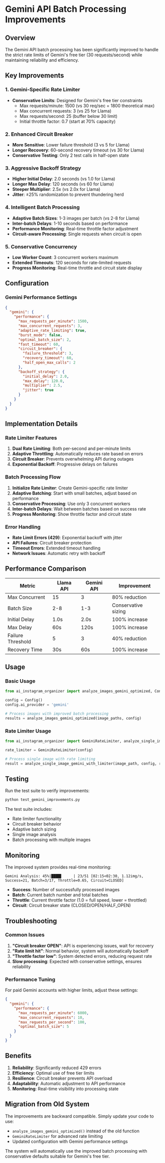 # Gemini API Batch Processing Improvements

## Overview

The Gemini API batch processing has been significantly improved to handle the strict rate limits of Gemini's free tier (30 requests/second) while maintaining reliability and efficiency.

## Key Improvements

### 1. Gemini-Specific Rate Limiter

- **Conservative Limits**: Designed for Gemini's free tier constraints
  - Max requests/minute: 1500 (vs 30 req/sec = 1800 theoretical max)
  - Max concurrent requests: 3 (vs 25 for Llama)
  - Max requests/second: 25 (buffer below 30 limit)
  - Initial throttle factor: 0.7 (start at 70% capacity)

### 2. Enhanced Circuit Breaker

- **More Sensitive**: Lower failure threshold (3 vs 5 for Llama)
- **Longer Recovery**: 60-second recovery timeout (vs 30 for Llama)
- **Conservative Testing**: Only 2 test calls in half-open state

### 3. Aggressive Backoff Strategy

- **Higher Initial Delay**: 2.0 seconds (vs 1.0 for Llama)
- **Longer Max Delay**: 120 seconds (vs 60 for Llama)
- **Steeper Multiplier**: 2.5x (vs 2.0x for Llama)
- **Jitter**: ±25% randomization to prevent thundering herd

### 4. Intelligent Batch Processing

- **Adaptive Batch Sizes**: 1-3 images per batch (vs 2-8 for Llama)
- **Inter-batch Delays**: 1-10 seconds based on performance
- **Performance Monitoring**: Real-time throttle factor adjustment
- **Circuit-aware Processing**: Single requests when circuit is open

### 5. Conservative Concurrency

- **Low Worker Count**: 3 concurrent workers maximum
- **Extended Timeouts**: 120 seconds for rate-limited requests
- **Progress Monitoring**: Real-time throttle and circuit state display

## Configuration

### Gemini Performance Settings

```json
{
  "gemini": {
    "performance": {
      "max_requests_per_minute": 1500,
      "max_concurrent_requests": 3,
      "adaptive_rate_limiting": true,
      "burst_mode": false,
      "optimal_batch_size": 2,
      "fast_timeout": 60,
      "circuit_breaker": {
        "failure_threshold": 3,
        "recovery_timeout": 60,
        "half_open_max_calls": 2
      },
      "backoff_strategy": {
        "initial_delay": 2.0,
        "max_delay": 120.0,
        "multiplier": 2.5,
        "jitter": true
      }
    }
  }
}
```

## Implementation Details

### Rate Limiter Features

1. **Dual Rate Limiting**: Both per-second and per-minute limits
2. **Adaptive Throttling**: Automatically reduces rate based on errors
3. **Circuit Breaker**: Prevents overwhelming API during outages
4. **Exponential Backoff**: Progressive delays on failures

### Batch Processing Flow

1. **Initialize Rate Limiter**: Create Gemini-specific rate limiter
2. **Adaptive Batching**: Start with small batches, adjust based on performance
3. **Conservative Processing**: Use only 3 concurrent workers
4. **Inter-batch Delays**: Wait between batches based on success rate
5. **Progress Monitoring**: Show throttle factor and circuit state

### Error Handling

- **Rate Limit Errors (429)**: Exponential backoff with jitter
- **API Failures**: Circuit breaker protection
- **Timeout Errors**: Extended timeout handling
- **Network Issues**: Automatic retry with backoff

## Performance Comparison

| Metric | Llama API | Gemini API | Improvement |
|--------|-----------|------------|-------------|
| Max Concurrent | 15 | 3 | 80% reduction |
| Batch Size | 2-8 | 1-3 | Conservative sizing |
| Initial Delay | 1.0s | 2.0s | 100% increase |
| Max Delay | 60s | 120s | 100% increase |
| Failure Threshold | 5 | 3 | 40% reduction |
| Recovery Time | 30s | 60s | 100% increase |

## Usage

### Basic Usage

```python
from ai_instagram_organizer import analyze_images_gemini_optimized, Config

config = Config()
config.ai_provider = 'gemini'

# Process images with improved batch processing
results = analyze_images_gemini_optimized(image_paths, config)
```

### Rate Limiter Usage

```python
from ai_instagram_organizer import GeminiRateLimiter, analyze_single_image_gemini_with_limiter

rate_limiter = GeminiRateLimiter(config)

# Process single image with rate limiting
result = analyze_single_image_gemini_with_limiter(image_path, config, rate_limiter)
```

## Testing

Run the test suite to verify improvements:

```bash
python test_gemini_improvements.py
```

The test suite includes:

- Rate limiter functionality
- Circuit breaker behavior
- Adaptive batch sizing
- Single image analysis
- Batch processing with multiple images

## Monitoring

The improved system provides real-time monitoring:

```
Gemini Analysis: 45%|████▌     | 23/51 [02:15<02:30, 1.12img/s, Success=21, Batch=3/17, Throttle=0.65, Circuit=CLOSED]
```

- **Success**: Number of successfully processed images
- **Batch**: Current batch number and total batches
- **Throttle**: Current throttle factor (1.0 = full speed, lower = throttled)
- **Circuit**: Circuit breaker state (CLOSED/OPEN/HALF_OPEN)

## Troubleshooting

### Common Issues

1. **"Circuit breaker OPEN"**: API is experiencing issues, wait for recovery
2. **"Rate limit hit"**: Normal behavior, system will automatically backoff
3. **"Throttle factor low"**: System detected errors, reducing request rate
4. **Slow processing**: Expected with conservative settings, ensures reliability

### Performance Tuning

For paid Gemini accounts with higher limits, adjust these settings:

```json
{
  "gemini": {
    "performance": {
      "max_requests_per_minute": 6000,
      "max_concurrent_requests": 10,
      "max_requests_per_second": 100,
      "optimal_batch_size": 5
    }
  }
}
```

## Benefits

1. **Reliability**: Significantly reduced 429 errors
2. **Efficiency**: Optimal use of free tier limits
3. **Resilience**: Circuit breaker prevents API overload
4. **Adaptability**: Automatic adjustment to API performance
5. **Monitoring**: Real-time visibility into processing state

## Migration from Old System

The improvements are backward compatible. Simply update your code to use:

- `analyze_images_gemini_optimized()` instead of the old function
- `GeminiRateLimiter` for advanced rate limiting
- Updated configuration with Gemini performance settings

The system will automatically use the improved batch processing with conservative defaults suitable for Gemini's free tier.
